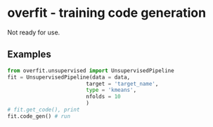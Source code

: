 # overfit - training code generation
Not ready for use.

## Examples
```python
from overfit.unsupervised import UnsupervisedPipeline
fit = UnsupervisedPipeline(data = data,
                         target = 'target_name',
                         type = 'kmeans',
                         nfolds = 10
                         )
# fit.get_code(), print
fit.code_gen() # run

```